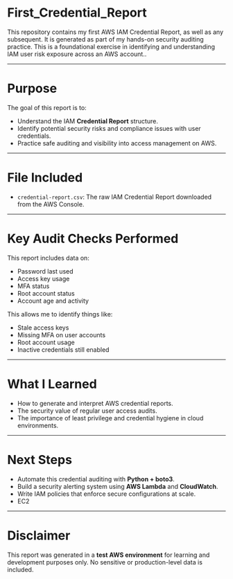 # First_Credential_Report
This repository contains my first AWS IAM Credential Report, as well as any subsequent. It is generated as part of my hands-on security auditing practice. This is a foundational exercise in identifying and understanding IAM user risk exposure across an AWS account..

---

# Purpose
The goal of this report is to:

- Understand the IAM **Credential Report** structure.
- Identify potential security risks and compliance issues with user credentials.
- Practice safe auditing and visibility into access management on AWS.
---

# File Included

- `credential-report.csv`: The raw IAM Credential Report downloaded from the AWS Console.
---
# Key Audit Checks Performed

This report includes data on:

- Password last used
- Access key usage
- MFA status
- Root account status
- Account age and activity

This allows me to identify things like:

- Stale access keys
- Missing MFA on user accounts
- Root account usage 
- Inactive credentials still enabled

---
# What I Learned

- How to generate and interpret AWS credential reports.
- The security value of regular user access audits.
- The importance of least privilege and credential hygiene in cloud environments.

---
# Next Steps

- Automate this credential auditing with **Python + boto3**.
- Build a security alerting system using **AWS Lambda** and **CloudWatch**.
- Write IAM policies that enforce secure configurations at scale.
- EC2

---
# Disclaimer

This report was generated in a **test AWS environment** for learning and development purposes only. No sensitive or production-level data is included.

